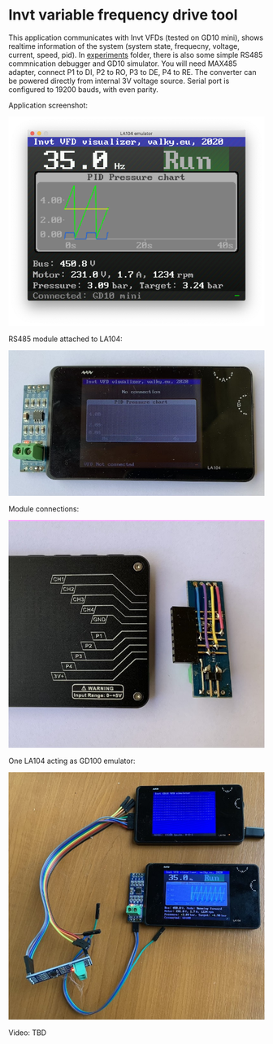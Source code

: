 # Invt variable frequency drive tool

This application communicates with Invt VFDs (tested on GD10 mini), shows realtime information of the system (system state, frequecny, voltage, current, speed, pid). In [experiments](../../app_experiments/) folder, there is also some simple RS485 commnication debugger and GD10 simulator. You will need MAX485 adapter, connect P1 to DI, P2 to RO, P3 to DE, P4 to RE. The converter can be powered directly from internal 3V voltage source. Serial port is configured to 19200 bauds, with even parity.

Application screenshot:

![screenshot](res/app.png)

RS485 module attached to LA104:

![preview](res/preview.jpg)

Module connections:

![preview](res/module.jpg)

One LA104 acting as GD100 emulator:

![emulation](res/emulation.jpg)


Video: TBD